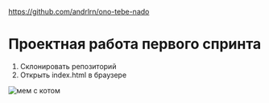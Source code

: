 https://github.com/andrlrn/ono-tebe-nado

# Проектная работа первого спринта

1. Склонировать репозиторий
2. Открыть index.html в браузере

![мем с котом](https://tr.rbxcdn.com/a11c4adbd43dbd526632244e9f685efb/420/420/Hat/Png)

